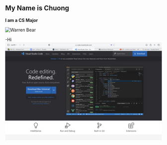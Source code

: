 ## My Name is Chuong

**I am a CS Major**

![Warren Bear](https://ghosty-production.s3.amazonaws.com/fotospot_spots/Warren-Bear-Fotospot_cad76aae81db894fda4874dd7d6cecb6/large.jpg)

-Hi
<img src="https://github.com/chuongnguyen26/cse15l-lab-reports/blob/main/Step-1.png" alt="Image-1">

